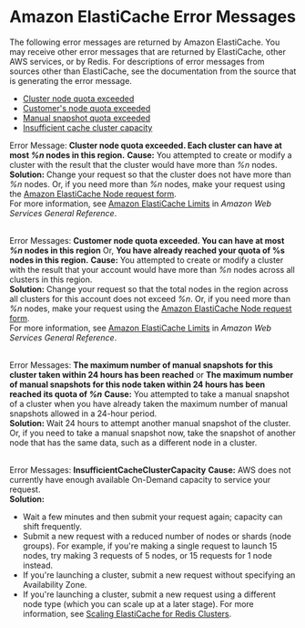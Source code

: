 # Amazon ElastiCache Error Messages<a name="ErrorMessages"></a>

The following error messages are returned by Amazon ElastiCache\. You may receive other error messages that are returned by ElastiCache, other AWS services, or by Redis\. For descriptions of error messages from sources other than ElastiCache, see the documentation from the source that is generating the error message\.
+ [Cluster node quota exceeded](#ErrorMessages.ClusterNodeQuota)
+ [Customer's node quota exceeded](#ErrorMessages.CACHE_CLUSTER_CUSTOMER_QUOTA_EXCEEDED)
+ [Manual snapshot quota exceeded](#ErrorMessages.MANUAL_SNAPSHOT_WITHIN_24_HOURS_QUOTA_EXCEEDED)
+ [Insufficient cache cluster capacity](#ErrorMessages.INSUFFICIENT_CACHE_CLUSTER_CAPACITY)

Error Message: **Cluster node quota exceeded\. Each cluster can have at most *%n* nodes in this region\.**  <a name="ErrorMessages.ClusterNodeQuota"></a>
**Cause:** You attempted to create or modify a cluster with the result that the cluster would have more than *%n* nodes\.   
**Solution:** Change your request so that the cluster does not have more than *%n* nodes\. Or, if you need more than *%n* nodes, make your request using the [Amazon ElastiCache Node request form](https://aws.amazon.com/contact-us/elasticache-node-limit-request/)\.  
For more information, see [Amazon ElastiCache Limits](https://docs.aws.amazon.com/general/latest/gr/aws_service_limits.html#limits_elasticache) in *Amazon Web Services General Reference*\.  
 

Error Messages: **Customer node quota exceeded\. You can have at most *%n* nodes in this region** Or, **You have already reached your quota of %s nodes in this region\.**  <a name="ErrorMessages.CACHE_CLUSTER_CUSTOMER_QUOTA_EXCEEDED"></a>
**Cause:** You attempted to create or modify a cluster with the result that your account would have more than *%n* nodes across all clusters in this region\.  
**Solution:** Change your request so that the total nodes in the region across all clusters for this account does not exceed *%n*\. Or, if you need more than *%n* nodes, make your request using the [Amazon ElastiCache Node request form](https://aws.amazon.com/contact-us/elasticache-node-limit-request/)\.  
For more information, see [Amazon ElastiCache Limits](https://docs.aws.amazon.com/general/latest/gr/aws_service_limits.html#limits_elasticache) in *Amazon Web Services General Reference*\.  
 

 Error Messages: **The maximum number of manual snapshots for this cluster taken within 24 hours has been reached** or **The maximum number of manual snapshots for this node taken within 24 hours has been reached its quota of *%n***  <a name="ErrorMessages.MANUAL_SNAPSHOT_WITHIN_24_HOURS_QUOTA_EXCEEDED"></a>
**Cause:** You attempted to take a manual snapshot of a cluster when you have already taken the maximum number of manual snapshots allowed in a 24\-hour period\.  
**Solution:** Wait 24 hours to attempt another manual snapshot of the cluster\. Or, if you need to take a manual snapshot now, take the snapshot of another node that has the same data, such as a different node in a cluster\.  
 

 Error Messages: **InsufficientCacheClusterCapacity**  <a name="ErrorMessages.INSUFFICIENT_CACHE_CLUSTER_CAPACITY"></a>
**Cause:** AWS does not currently have enough available On\-Demand capacity to service your request\.  
**Solution:**  
+ Wait a few minutes and then submit your request again; capacity can shift frequently\.
+ Submit a new request with a reduced number of nodes or shards \(node groups\)\. For example, if you're making a single request to launch 15 nodes, try making 3 requests of 5 nodes, or 15 requests for 1 node instead\.
+ If you're launching a cluster, submit a new request without specifying an Availability Zone\.
+ If you're launching a cluster, submit a new request using a different node type \(which you can scale up at a later stage\)\. For more information, see [Scaling ElastiCache for Redis Clusters](Scaling.md)\.
 